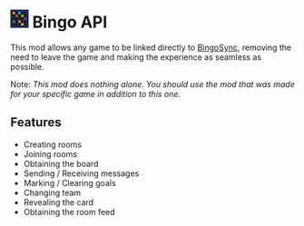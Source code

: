 # ![](https://raw.githubusercontent.com/WarperSan/BingoAPI/refs/heads/master/Resources/icon.png) Bingo API

This mod allows any game to be linked directly to [BingoSync](https://bingosync.com), removing the need to leave the game and making the experience as seamless as possible.

Note: *This mod does nothing alone. You should use the mod that was made for your specific game in addition to this one.*

## Features
- Creating rooms
- Joining rooms
- Obtaining the board
- Sending / Receiving messages
- Marking / Clearing goals
- Changing team
- Revealing the card
- Obtaining the room feed
